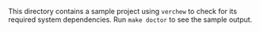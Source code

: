 This directory contains a sample project using `verchew` to check for its required system dependencies. Run `make doctor` to see the sample output.
